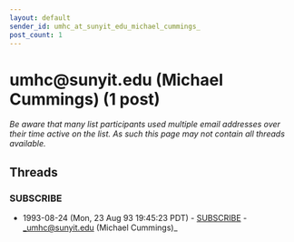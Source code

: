 ```yaml
---
layout: default
sender_id: umhc_at_sunyit_edu_michael_cummings_
post_count: 1
---
```


# umhc<span>@</span>sunyit.edu (Michael Cummings) (1 post)

_Be aware that many list participants used multiple email addresses over their time active on the list. As such this page may not contain all threads available._

## Threads

### SUBSCRIBE
+ 1993-08-24 (Mon, 23 Aug 93 19:45:23 PDT) - [SUBSCRIBE](/archive/1993/08/e06b605b9eb8461f7f166d0679851b803f93e2068cfa33c7829222272f647901) - _umhc@sunyit.edu (Michael Cummings)_


